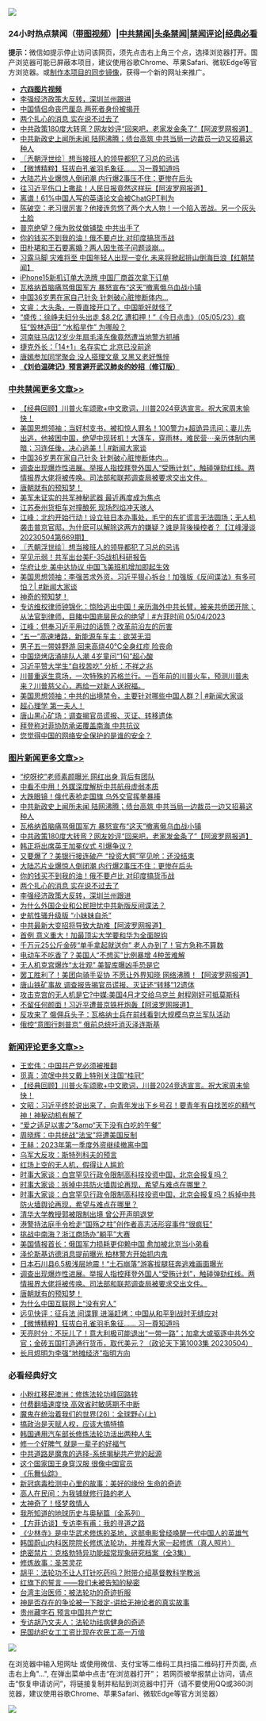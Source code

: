 ![](https://raw.githubusercontent.com/jsvpn/jsproxy/dev/64photo/fqnews-qr.jpg)

<div id="tt">
<h3>24小时热点禁闻（<a href="https://aaa.v2dns.tk/?QAjUl=BgRp5UNKRn&T5Vk=fPVH&Q59Ab=WxGE" target="_blank">带图视频</a>）|<a href="#%E4%B8%AD%E5%85%B1%E7%A6%81%E9%97%BB%E6%9B%B4%E5%A4%9A%E6%96%87%E7%AB%A0">中共禁闻</a>|<a href="#%E5%9B%BE%E7%89%87%E6%96%B0%E9%97%BB%E6%9B%B4%E5%A4%9A%E6%96%87%E7%AB%A0">头条禁闻</a>|<a href="#%E6%96%B0%E9%97%BB%E8%AF%84%E8%AE%BA%E6%9B%B4%E5%A4%9A%E6%96%87%E7%AB%A0">禁闻评论|<a href="#%E5%BF%85%E7%9C%8B%E7%BB%8F%E5%85%B8%E5%A5%BD%E6%96%87">经典必看</a></h3>
<div><b>提示：</b>微信如提示停止访问该网页，须先点击右上角三个点，选择浏览器打开。国产浏览器可能已屏蔽本项目，建议使用谷歌Chrome、苹果Safari、微软Edge等官方浏览器。或<a href="%E5%88%B6%E4%BD%9Cgit%E7%A6%81%E9%97%BB%E9%95%9C%E5%83%8F.md">制作本项目的同步镜像</a>，获得一个新的网址来推广。</div>
<ul>
<li><b><a href="http://d2.v2rss.gq/64.mp4" target="_blank">六四图片视频</a></b></li>
<li><a href="/topimagenews/20230505/1880434.md">李强经济政策大反转，深圳兰州跟进</a></li>
<li><a href="/worldnews/20230505/1880550.md">中国情侣命丧巴厘岛 两死者身份被揭开</a></li>
<li><a href="/topimagenews/20230505/1880478.md">两个扎心的消息 实在说不过去了</a></li>
<li><a href="/topimagenews/20230505/1880548.md">中共政策180度大转弯？网友妙评“回来吧，老家发金条了”【阿波罗网报道】</a></li>
<li><a href="/topimagenews/20230505/1880622.md">中共新政史上闻所未闻 陆网沸腾；债台高筑 中共当局一边裁员一边又招募这种人</a></li>
<li><a href="/cbnews/20230505/1880494.md">〖兲朝浮世绘〗想当接班人的领导都犯了习总的忌讳</a></li>
<li><a href="/comments/20230505/1880465.md">【微博精粹】狂拔白孔雀羽毛象征…… 习一尊知道吗</a></li>
<li><a href="/topimagenews/20230505/1880508.md">大陆芯片业爆惊人倒闭潮 内行爆2事压不住：更惨在后头</a></li>
<li><a href="/cnnews/20230505/1880469.md">往习近平伤口上撒盐！人民日报竟然这样玩【阿波罗网报道】</a></li>
<li><a href="/cnnews/20230505/1880529.md">离谱！61%中国人写的英语论文会被ChatGPT判为</a></li>
<li><a href="/sohnews/20230505/1880621.md">陈破空：老习很厉害？他接连忽悠了两个大人物！一个陷入苦战。另一个灰头土脸</a></li>
<li><a href="/baitai/20230505/1880641.md">普京绝望？俄为败仗做铺垫 中共出手了</a></li>
<li><a href="/topimagenews/20230505/1880479.md">你的钱买不到我的油！俄不要卢比 对印度搞货币战</a></li>
<li><a href="/yule/20230506/1880743.md">田朴珺和王石要离婚？两人因生孩子问题谈崩…</a></li>
<li><a href="/baitai/20230506/1880755.md">习露马脚 灾难将至 中国年轻人出现一变化 未来将掀起排山倒海巨浪【红朝禁闻】</a></li>
<li><a href="/cnnews/20230505/1880542.md">iPhone15新机订单大洗牌 中国厂商首次拿下订单</a></li>
<li><a href="/topimagenews/20230505/1880581.md">瓦格纳首脑痛骂俄国军方 暴怒宣布“这天”撤离俄乌血战小镇</a></li>
<li><a href="/cbnews/20230505/1880633.md">中国36岁男在家自己针灸 针刺破心脏惨断体内…</a></li>
<li><a href="/sohnews/20230505/1880580.md">文睿：大头条，一尊直接开口了，中国能好就怪了</a></li>
<li><a href="/sohnews/20230505/1880693.md">“盛传：徐峥夫妇分头出走 $8.2亿 遭扣押！”《今日点击》（05/05/23）疯狂“毁林造田” “水稻旱作” 为哪般？</a></li>
<li><a href="/weiquan/20230506/1880715.md">河南驻马店12岁少年扇毛泽东像竟然遭当地警方抓捕</a></li>
<li><a href="/baitai/20230505/1880523.md">捷克外长：「14+1」名存实亡 北京已没前途</a></li>
<li><a href="/yule/20230505/1880512.md">唐嫣参加同学聚会 没人搭理文章 又黑又老好憔悴</a></li>
<li><b><a href="/comments/20200207/1272816.md" target="_blank">《刘伯温碑记》预言避开武汉肺炎的妙招（修订版）</a></b></li>
</ul>
</div>

<div class="catlist">
<h3><a href="/cbnews/" target="_blank">中共禁闻</a><span><a href="/cbnews/" target="_blank" rel="nofollow">更多文章>></a></span></h3>
<ul>
<li><a href="/comments/20230506/1880834.md" target="_blank">【经典回顾】川普火车颂歌+中文歌词，川普2024竞选宣言。祝大家周末愉快！</a></li>
<li><a href="/cbnews/20230505/1880645.md" target="_blank">美国思想领袖：当好村支书，被扣惊人罪名！100警力+超诡异讯问；妻儿先出逃，他被困中国，绝望中现转机！大篷车，穿雨林，难民营⋯亲历体制内黑暗；习连任後，决心逃美！| #新闻大家谈</a></li>
<li><a href="/cbnews/20230505/1880633.md" target="_blank">中国36岁男在家自己针灸 针刺破心脏惨断体内…</a></li>
<li><a href="/comments/20230505/1880609.md" target="_blank">调查出现爆炸性进展。举报人指控拜登外国人“受贿计划”，触碰弹劾红线。两情报界大佬将被传唤。司法部和联邦调查局被要求交出文件。</a></li>
<li><a href="/comments/20230505/1880608.md" target="_blank">唐朝就有的预知梦！</a></li>
<li><a href="/cbnews/20230505/1880527.md" target="_blank">美军未证实的共军神秘武器 最近再度成为焦点</a></li>
<li><a href="/cbnews/20230505/1880509.md" target="_blank">江苏泰州货柜车对撞酿死 现场烈焰冲天骇人</a></li>
<li><a href="/cbnews/20230505/1880498.md" target="_blank">江峰：北约开始行动！设立驻日本办事处，毛宁的东扩谎言无法圆场；无人机袭击普京官邸，为什麽可以解除这两方的嫌疑？谁是背後操控者？【江峰漫谈20230504第669期】</a></li>
<li><a href="/cbnews/20230505/1880494.md" target="_blank">〖兲朝浮世绘〗想当接班人的领导都犯了习总的忌讳</a></li>
<li><a href="/cbnews/20230505/1880438.md" target="_blank">罕见示弱！共军出台美F-35战机科研报告</a></li>
<li><a href="/cbnews/20230505/1880437.md" target="_blank">华府让步 美中达协议 中国飞美班机增加即起生效</a></li>
<li><a href="/cbnews/20230505/1880431.md" target="_blank">美国思想领袖：李强苦求外资，习近平狠心拆台！加强版《反间谍法》有多可怕？| #新闻大家谈</a></li>
<li><a href="/comments/20230505/1880382.md" target="_blank">神奇的预知梦！</a></li>
<li><a href="/comments/20230505/1880380.md" target="_blank">专访维权律师钟锦化：惊险逃出中国！亲历海外中共长臂，被亲共侨团开除；从法官到律师，目睹中国底层民众的绝望｜#方菲时间 05/04/2023</a></li>
<li><a href="/cbnews/20230505/1880373.md" target="_blank">江峰：供奉习近平用过的话筒？改革前沿左的厉害</a></li>
<li><a href="/cbnews/20230505/1880339.md" target="_blank">“五一”高速堵路，新能源车车主：欲哭无泪</a></li>
<li><a href="/cbnews/20230505/1880327.md" target="_blank">男子五一带娃野游 回来高烧40℃全身红疹 险丧命</a></li>
<li><a href="/cbnews/20230505/1880283.md" target="_blank">中国烧烤店涌排队人潮 4岁童问“1句”超心酸</a></li>
<li><a href="/cbnews/20230504/1880274.md" target="_blank">习近平赞大学生“自找苦吃” 分析：不祥之兆</a></li>
<li><a href="/comments/20230504/1880202.md" target="_blank">川普重返生意场，一次特殊的苏格兰行。一百年前的川普火车，预测川普未来？川普慈父心，再给一对新人送祝福。</a></li>
<li><a href="/cbnews/20230504/1880201.md" target="_blank">美国思想领袖：中共的出境禁令，主要针对哪些中国人群？| #新闻大家谈</a></li>
<li><a href="/comments/20230504/1880193.md" target="_blank">超心理学 第一夫人！</a></li>
<li><a href="/cbnews/20230504/1880192.md" target="_blank">唐山黑心矿场：调查揭官员谎报、灭证、转移遗体</a></li>
<li><a href="/cbnews/20230504/1880153.md" target="_blank">拜登称对菲协防承诺覆盖南海 中共抗议</a></li>
<li><a href="/cbnews/20230504/1879996.md" target="_blank">您觉得中国的网络安全保护的是谁的安全？</a></li>

</ul>
</div>
<div class="catlist">
<h3><a href="/topimagenews/" target="_blank">图片新闻</a><span><a href="/topimagenews/" target="_blank" rel="nofollow">更多文章>></a></span></h3>
<ul>
<li><a href="/topimagenews/20230506/1880824.md" target="_blank">“挖呀挖”老师素颜曝光 网红出身 背后有团队</a></li>
<li><a href="/topimagenews/20230506/1880750.md" target="_blank">中看不中用！外媒深度解析中共航母虚弱本质</a></li>
<li><a href="/topimagenews/20230506/1880749.md" target="_blank">大跌眼镜！俄代表抢走国旗 乌外交官挥拳暴揍</a></li>
<li><a href="/topimagenews/20230505/1880622.md" target="_blank">中共新政史上闻所未闻 陆网沸腾；债台高筑 中共当局一边裁员一边又招募这种人</a></li>
<li><a href="/topimagenews/20230505/1880581.md" target="_blank">瓦格纳首脑痛骂俄国军方 暴怒宣布“这天”撤离俄乌血战小镇</a></li>
<li><a href="/topimagenews/20230505/1880548.md" target="_blank">中共政策180度大转弯？网友妙评“回来吧，老家发金条了”【阿波罗网报道】</a></li>
<li><a href="/topimagenews/20230505/1880521.md" target="_blank">韩正将出席英王加冕仪式 引爆争议？</a></li>
<li><a href="/topimagenews/20230505/1880515.md" target="_blank">又要爆了？美银行接连破产 “投资大鳄”罕见呛：还没结束</a></li>
<li><a href="/topimagenews/20230505/1880508.md" target="_blank">大陆芯片业爆惊人倒闭潮 内行爆2事压不住：更惨在后头</a></li>
<li><a href="/topimagenews/20230505/1880479.md" target="_blank">你的钱买不到我的油！俄不要卢比 对印度搞货币战</a></li>
<li><a href="/topimagenews/20230505/1880478.md" target="_blank">两个扎心的消息 实在说不过去了</a></li>
<li><a href="/topimagenews/20230505/1880434.md" target="_blank">李强经济政策大反转，深圳兰州跟进</a></li>
<li><a href="/topimagenews/20230505/1880401.md" target="_blank">为什么外国企业和公民担忧中共新版反间谍法？</a></li>
<li><a href="/topimagenews/20230505/1880393.md" target="_blank">史航性骚升级版 “小妹妹自杀”</a></li>
<li><a href="/topimagenews/20230505/1880349.md" target="_blank">中共最新大变招将导致大劫难【阿波罗网报道】</a></li>
<li><a href="/topimagenews/20230505/1880326.md" target="_blank">首例 意义重大！加最顶尖大学要和华为全面脱钩</a></li>
<li><a href="/topimagenews/20230504/1880264.md" target="_blank">千万元25公斤金砖“单手拿起就送你” 老人办到了！官方急称不算数</a></li>
<li><a href="/topimagenews/20230504/1880259.md" target="_blank">电动车不吃香了？美国人“不想买”比例暴增 4种苦难解</a></li>
<li><a href="/topimagenews/20230504/1880223.md" target="_blank">无人机克宫爆炸“太壮观” 美智库曝凶手恐是它</a></li>
<li><a href="/topimagenews/20230504/1880130.md" target="_blank">罢工胜利了！美团向骑手妥协 不愿让外界知晓 网络沸腾！【阿波罗网报道】</a></li>
<li><a href="/topimagenews/20230504/1880111.md" target="_blank">唐山铁矿事故 调查报告揭官员谎报、灭证还“转移”12遗体</a></li>
<li><a href="/topimagenews/20230504/1880104.md" target="_blank">攻击克宫的无人机是它?中媒:美国4月才交给乌克兰 射程刚好可抵莫斯科</a></li>
<li><a href="/topimagenews/20230504/1880103.md" target="_blank">不留任何颜面！习近平遭普京铁杆炮轰【阿波罗网报道】</a></li>
<li><a href="/topimagenews/20230504/1880031.md" target="_blank">反攻来了 俄佣兵头子：瓦格纳士兵在前线看到大规模乌克兰军队活动</a></li>
<li><a href="/topimagenews/20230504/1880026.md" target="_blank">俄控“意图行刺普京” 俄前总统吁消灭泽连斯基</a></li>

</ul>
</div>
<div class="catlist">
<h3><a href="/comments/" target="_blank">新闻评论</a><span><a href="/comments/" target="_blank" rel="nofollow">更多文章>></a></span></h3>
<ul>
<li><a href="/comments/20230506/1880837.md" target="_blank">王宏伟：中国共产党必须被推翻</a></li>
<li><a href="/comments/20230506/1880836.md" target="_blank">觅真：流氓中共又戴上特别关注国“桂冠”</a></li>
<li><a href="/comments/20230506/1880834.md" target="_blank">【经典回顾】川普火车颂歌+中文歌词，川普2024竞选宣言。祝大家周末愉快！</a></li>
<li><a href="/comments/20230506/1880816.md" target="_blank">文昭：习近平终於说出来了，向青年发出下乡号召！要青年有自找苦吃的精气神！神秘动机有解了</a></li>
<li><a href="/comments/20230506/1880799.md" target="_blank">“爱之适足以害之”&#038;amp“天下没有白吃的午餐”</a></li>
<li><a href="/comments/20230506/1880798.md" target="_blank">周晓辉：中共统战“法宝”将遭美国反制</a></li>
<li><a href="/comments/20230506/1880797.md" target="_blank">王赫：2023年第一季度外资继续撤离中国</a></li>
<li><a href="/comments/20230506/1880765.md" target="_blank">乌军大反攻：斯特列科夫的预言</a></li>
<li><a href="/comments/20230506/1880752.md" target="_blank">红场上空的无人机，假得让人尴尬</a></li>
<li><a href="/comments/20230506/1880714.md" target="_blank">时事大家谈：白宫罕见行政令限制高科技投资中国，北京会报复吗？</a></li>
<li><a href="/comments/20230506/1880713.md" target="_blank">时事大家谈：拆掉中共防火墙舆论再现，希望与难点在哪里？</a></li>
<li><a href="/comments/20230505/1880684.md" target="_blank">时事大家谈：白宫罕见行政令限制高科技投资中国，北京会报复吗？拆掉中共防火墙舆论再现，希望与难点在哪里？</a></li>
<li><a href="/comments/20230505/1880681.md" target="_blank">清华大学教授郭被限制出境 曾公开声明退党</a></li>
<li><a href="/comments/20230505/1880658.md" target="_blank">港警持法庭手令检走“国殇之柱”创作者高志活形容事件“很疯狂”</a></li>
<li><a href="/comments/20230505/1880639.md" target="_blank">挑战中南海？浙江商场办“躺平”大赛</a></li>
<li><a href="/comments/20230505/1880615.md" target="_blank">美国情报首长：俄国军力损耗更仰赖中国 愈加被北京当小弟看</a></li>
<li><a href="/comments/20230505/1880614.md" target="_blank">泽伦斯基访德消息提前曝光 柏林警方开始抓内鬼</a></li>
<li><a href="/comments/20230505/1880613.md" target="_blank">日本石川县6.5极浅层地震！“土石崩落”游客拔腿狂奔逃难画面曝光</a></li>
<li><a href="/comments/20230505/1880609.md" target="_blank">调查出现爆炸性进展。举报人指控拜登外国人“受贿计划”，触碰弹劾红线。两情报界大佬将被传唤。司法部和联邦调查局被要求交出文件。</a></li>
<li><a href="/comments/20230505/1880608.md" target="_blank">唐朝就有的预知梦！</a></li>
<li><a href="/comments/20230505/1880510.md" target="_blank">为什么中国互联网上“没有穷人”</a></li>
<li><a href="/comments/20230505/1880484.md" target="_blank">远见快评：征兵法 间谍罪 进淄赶烤：中国从和平到战时无缝应对</a></li>
<li><a href="/comments/20230505/1880465.md" target="_blank">【微博精粹】狂拔白孔雀羽毛象征…… 习一尊知道吗</a></li>
<li><a href="/comments/20230505/1880432.md" target="_blank">天亮时分：不玩儿了！意大利极可能退出“一带一路”；加拿大或驱逐中共外交官；金砖五国打造通行货币，取代美元？（政论天下第1003集 20230504）</a></li>
<li><a href="/comments/20230505/1880430.md" target="_blank">长月烬明为李强“地摊经济”指明方向</a></li>

</ul>
</div>

<div class="catlist">
<h3>必看经典好文</h3>
<ul>
<li><a href="/aomi/life/20210719/1589642.md" target="_blank">小粉红移民澳洲：修炼法轮功峰回路转</a></li>
<li><a href="/comments/20210630/1485911.md" target="_blank">付费翻墙速度快 高效省时敏感期不中断</a></li>
<li><a href="/comments/20181210/1044798.md" target="_blank">魔鬼在统治着我们的世界(26)：全球野心(上)</a></li>
<li><a href="/comments/20200814/1379994.md" target="_blank">搞政治是天赋人权，应该大搞特搞</a></li>
<li><a href="/cbnews/20220922/1787482.md" target="_blank">韩国通用汽车部长修炼法轮功活出两种人生</a></li>
<li><a href="/funmedia/20200713/1359909.md" target="_blank">修一个好脾气 就是一辈子的好福气</a></li>
<li><a href="/comments/20181209/1044543.md" target="_blank">中共道路是魔鬼的选择-系统揭秘共产党的起源</a></li>
<li><a href="/comments/20220611/1744476.md" target="_blank">这个国家国王身穿汉服 很像中国官员</a></li>
<li><a href="/comments/20200527/783191.md" target="_blank">《乐舞仙踪》</a></li>
<li><a href="/cbnews/20210421/1530674.md" target="_blank">新冠病毒检测中心里的故事：美好的缘份 生命的奇迹</a></li>
<li><a href="/tculture/20121023/72121.md" target="_blank">高人在民间：为我铺就修行路的老人</a></li>
<li><a href="/ccpdope/20200907/1392129.md" target="_blank">太神奇了！怪梦救情人</a></li>
<li><a href="/comments/20220601/1740278.md" target="_blank">我所知道的地球历史与奥秘篇（全系列）</a></li>
<li><a href="/comments/20210804/1600181.md" target="_blank">【方菲访谈】专访李有甫：我的寻道之路</a></li>
<li><a href="/comments/20201013/1412612.md" target="_blank">《少林寺》是中华武术修炼的圣地，这部电影曾经唤醒一代中国人的英雄气</a></li>
<li><a href="/comments/20211216/1666206.md" target="_blank">韩国蔚山内科医院院长修炼法轮功，并推荐大家一起修炼（真人照片）</a></li>
<li><a href="/comments/20200705/783265.md" target="_blank">绝密禁片：克格勃特异功能超常现象研究档案（全3集）</a></li>
<li><a href="/comments/20220522/1736049.md" target="_blank">修炼故事：圣苦灵花</a></li>
<li><a href="/cbnews/20190215/1081272.md" target="_blank">胡平：法轮功不让人打针吃药吗？附带介绍基督教科学教派</a></li>
<li><a href="/comments/20221219/1825441.md" target="_blank">红旗下的誓言 ——我们未被告知的秘密</a></li>
<li><a href="/comments/20200801/1373219.md" target="_blank">台湾主治医师：被法轮功的奇迹折服</a></li>
<li><a href="/tculture/20120629/35483.md" target="_blank">神是否存在的争论被一下敲定-讲给无神论者的真实故事</a></li>
<li><a href="/comments/20210226/1494382.md" target="_blank">贵州藏字石 预言中国共产党亡</a></li>
<li><a href="/comments/20221226/1827998.md" target="_blank">专访胡乃文夫人：法轮功祛病健身的奇迹</a></li>
<li><a href="/lifebaike/20200515/1328783.md" target="_blank">民国纺织女工工资比现在农民工高一万倍</a></li>

</ul>
</div>

![](https://raw.githubusercontent.com/jsvpn/jsproxy/dev/64photo/fqnews-qr.jpg)

在浏览器中输入短网址 或使用微信、支付宝等二维码工具扫描二维码打开页面, 点击右上角"...", 在弹出菜单中点击“在浏览器打开”； 若网页被举报禁止访问，请点击“恢复申请访问”，将链接复制并粘贴到浏览器中打开（请不要使用QQ或360浏览器，建议使用谷歌Chrome、苹果Safari、微软Edge等官方浏览器）

![](https://raw.githubusercontent.com/jsvpn/jsproxy/dev/64photo/wx.jpg)